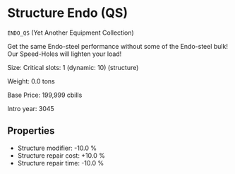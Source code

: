 # Structure Endo (QS)

`ENDO_QS` (Yet Another Equipment Collection)

Get the same Endo-steel performance without some of the Endo-steel bulk! Our Speed-Holes will lighten your load!

Size: Critical slots: 1 (dynamic: 10) (structure)

Weight: 0.0 tons

Base Price: 199,999 cbills

Intro year: 3045

## Properties
* Structure modifier: -10.0 %
* Structure repair cost: +10.0 %
* Structure repair time: -10.0 %
